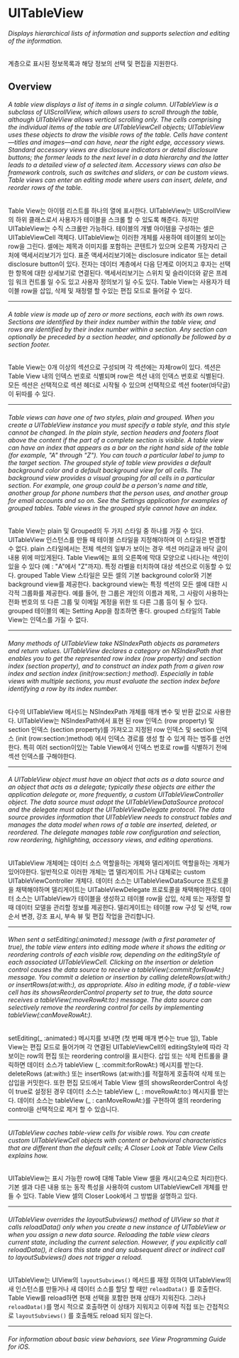# UITableView 

###### *Displays hierarchical lists of information and supports selection and editing of the information.*

계층으로 표시된 정보목록과 해당 정보의 선택 및 편집을 지원한다.

## Overview

###### *A table view displays a list of items in a single column. UITableView is a subclass of UIScrollView, which allows users to scroll through the table, although UITableView allows vertical scrolling only. The cells comprising the individual items of the table are UITableViewCell objects; UITableView uses these objects to draw the visible rows of the table. Cells have content—titles and images—and can have, near the right edge, accessory views. Standard accessory views are disclosure indicators or detail disclosure buttons; the former leads to the next level in a data hierarchy and the latter leads to a detailed view of a selected item. Accessory views can also be framework controls, such as switches and sliders, or can be custom views. Table views can enter an editing mode where users can insert, delete, and reorder rows of the table.*

Table View는 아이템 리스트를 하나의 열에 표시한다. UITableView는 UIScrollView의 하위 클래스로서 사용자가 테이블을 스크롤 할 수 있도록 해준다. 하지만 UITableView는 수직 스크롤만 가능하다. 테이블의 개별 아이템을 구성하는 셀은 UITableViewCell 객체다. UITableView는 이러한 개체를 사용하여 테이블의 보이는 row을 그린다. 셀에는 제목과 이미지를 포함하는 콘텐트가 있으며 오른쪽 가장자리 근처에 액세서리보기가 있다. 표준 액세서리보기에는 disclosure indicator 또는 detail disclosure button이 있다. 전자는 데이터 계층에서 다음 단계로 이어지고 후자는 선택한 항목에 대한 상세보기로 연결된다. 액세서리보기는 스위치 및 슬라이더와 같은 프레임 워크 컨트롤 일 수도 있고 사용자 정의보기 일 수도 있다. Table View는 사용자가 테이블 row을 삽입, 삭제 및 재정렬 할 수있는 편집 모드로 들어갈 수 있다.

***

###### *A table view is made up of zero or more sections, each with its own rows. Sections are identified by their index number within the table view, and rows are identified by their index number within a section. Any section can optionally be preceded by a section header, and optionally be followed by a section footer.*

Table View는 0개 이상의 섹션으로 구성되며 각 섹션에는 자체row이 있다. 섹션은 Table View 내의 인덱스 번호로 식별되며 row은 섹션 내의 인덱스 번호로 식별된다. 모든 섹션은 선택적으로 섹션 헤더로 시작될 수 있으며 선택적으로 섹션 footer(바닥글)이 뒤따를 수 있다. 

***

###### *Table views can have one of two styles, plain and grouped. When you create a UITableView instance you must specify a table style, and this style cannot be changed. In the plain style, section headers and footers float above the content if the part of a complete section is visible. A table view can have an index that appears as a bar on the right hand side of the table (for example, "A" through "Z"). You can touch a particular label to jump to the target section. The grouped style of table view provides a default background color and a default background view for all cells. The background view provides a visual grouping for all cells in a particular section. For example, one group could be a person's name and title, another group for phone numbers that the person uses, and another group for email accounts and so on. See the Settings application for examples of grouped tables. Table views in the grouped style cannot have an index.*

Table View는 plain 및 Grouped의 두 가지 스타일 중 하나를 가질 수 있다. UITableView 인스턴스를 만들 때 테이블 스타일을 지정해야하며 이 스타일은 변경할 수 없다. plain 스타일에서는 전체 섹션의 일부가 보이는 경우 섹션 머리글과 바닥 글이 내용 위에 떠있게된다. Table View에는 표의 오른쪽에 막대 모양으로 나타나는 색인이 있을 수 있다 (예 : "A"에서 "Z"까지). 특정 라벨을 터치하여 대상 섹션으로 이동할 수 있다.  grouped Table View 스타일은 모든 셀의 기본 background color와 기본 background view를 제공한다. background view는 특정 섹션의 모든 셀에 대한 시각적 그룹화를 제공한다. 예를 들어, 한 그룹은 개인의 이름과 제목, 그 사람이 사용하는 전화 번호의 또 다른 그룹 및 이메일 계정을 위한 또 다른 그룹 등이 될 수 있다. grouped 테이블의 예는 Setting App을 참조하면 좋다. grouped 스타일의 Table View는 인덱스를 가질 수 없다.

***

###### *Many methods of UITableView take NSIndexPath objects as parameters and return values. UITableView declares a category on NSIndexPath that enables you to get the represented row index (row property) and section index (section property), and to construct an index path from a given row index and section index (init(row:section:) method). Especially in table views with multiple sections, you must evaluate the section index before identifying a row by its index number.*

다수의 UITableView 메서드는 NSIndexPath 개체를 매개 변수 및 반환 값으로 사용한다. UITableView는 NSIndexPath에서 표현 된 row 인덱스 (row property) 및 section 인덱스 (section property)를 가져오고 지정된 row 인덱스 및 section 인덱스 (init (row:section:)method) 에서 인덱스 경로를 생성 할 수 있게 하는 범주를 선언한다.  특히 여러 section이있는 Table View에서 인덱스 번호로 row를 식별하기 전에 섹션 인덱스를 구해야한다.

***

###### *A UITableView object must have an object that acts as a data source and an object that acts as a delegate; typically these objects are either the application delegate or, more frequently, a custom UITableViewController object. The data source must adopt the UITableViewDataSource protocol and the delegate must adopt the UITableViewDelegate protocol. The data source provides information that UITableView needs to construct tables and manages the data model when rows of a table are inserted, deleted, or reordered. The delegate manages table row configuration and selection, row reordering, highlighting, accessory views, and editing operations.*

UITableView 개체에는 데이터 소스 역할을하는 개체와 델리게이트 역할을하는 개체가 있어야한다. 일반적으로 이러한 개체는 앱 델리게이트 거나 대체로는 custom UITableViewController 개체다. 데이터 소스는 UITableViewDataSource 프로토콜을 채택해야하며 델리게이트는 UITableViewDelegate 프로토콜을 채택해야한다. 데이터 소스는 UITableView가 테이블을 생성하고 테이블 row을 삽입, 삭제 또는 재정렬 할 때 데이터 모델을 관리할 정보를 제공한다. 델리게이트는 테이블 row 구성 및 선택, row 순서 변경, 강조 표시, 부속 뷰 및 편집 작업을 관리합니다.

***

###### *When sent a setEditing(_:animated:) message (with a first parameter of true), the table view enters into editing mode where it shows the editing or reordering controls of each visible row, depending on the editingStyle of each associated UITableViewCell. Clicking on the insertion or deletion control causes the data source to receive a tableView(_:commit:forRowAt:) message. You commit a deletion or insertion by calling deleteRows(at:with:) or insertRows(at:with:), as appropriate. Also in editing mode, if a table-view cell has its showsReorderControl property set to true, the data source receives a tableView(_:moveRowAt:to:) message. The data source can selectively remove the reordering control for cells by implementing tableView(_:canMoveRowAt:).*

setEditing(_ :animated:) 메시지를 보내면 (첫 번째 매개 변수는 true 임), Table View는 편집 모드로 들어가며 각 연결된 UITableViewCell의 editingStyle에 따라 각 보이는 row의 편집 또는 reordering control을 표시한다. 삽입 또는 삭제 컨트롤을 클릭하면 데이터 소스가 tableView (_ :commit:forRowAt:) 메시지를 받는다. deleteRows (at:with:) 또는 insertRows (at:with:)를 적절하게 호출하여 삭제 또는 삽입을 커밋한다. 또한 편집 모드에서 Table View 셀의 showsReorderControl 속성이 true로 설정된 경우 데이터 소스는 tableView (_ : moveRowAt:to:) 메시지를 받는다. 데이터 소스는 tableView (_ : canMoveRowAt:)를 구현하여 셀의 reordering control을 선택적으로 제거 할 수 있습니다.

***

###### *UITableView caches table-view cells for visible rows. You can create custom UITableViewCell objects with content or behavioral characteristics that are different than the default cells; A Closer Look at Table View Cells explains how.*

UITableView는 표시 가능한 row에 대해 Table View 셀을 캐시(고속으로 처리)한다. 기본 셀과 다른 내용 또는 동작 특성을 사용하여 custom UITableViewCell 개체를 만들 수 있다. Table View 셀의 Closer Look에서 그 방법을 설명하고 있다.

***

###### *UITableView overrides the layoutSubviews() method of UIView so that it calls reloadData() only when you create a new instance of UITableView or when you assign a new data source. Reloading the table view clears current state, including the current selection. However, if you explicitly call reloadData(), it clears this state and any subsequent direct or indirect call to layoutSubviews() does not trigger a reload.*

UITableView는 UIView의 `layoutSubviews()` 메서드를 재정 의하여 UITableView의 새 인스턴스를 만들거나 새 데이터 소스를 할당 할 때만 `reloadData()` 를 호출한다. Table View를 reload하면 현재 선택을 포함한 현재 상태가 지워진다. 그러나 `reloadData()`를 명시 적으로 호출하면 이 상태가 지워지고 이후에 직접 또는 간접적으로 `layoutSubviews()` 를 호출해도 reload 되지 않는다.

***

###### *For information about basic view behaviors, see View Programming Guide for iOS.*